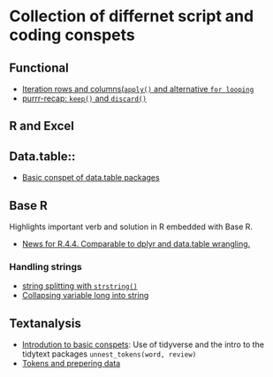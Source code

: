# Collection of differnet script and coding conspets

## Functional
- [Iteration rows and columns(`apply()` and alternative `for looping`]()
- [purrr-recap: `keep()` and `discard()`]()

## R and Excel


## Data.table::
- [Basic conspet of data.table packages](https://github.com/eal024/div/blob/main/data.table/2022-08-17%20data.table.R)


## Base R
Highlights important verb and solution in R embedded with Base R.
- [News for R.4.4. Comparable to dplyr and data.table wrangling.](https://github.com/eal024/div/blob/main/baseR/new_feature_4.4.R)

### Handling strings
- [string splitting with `strstring()`](https://github.com/eal024/div/blob/main/BaseR/2024-05-13%20string_splitting.R)
- [Collapsing variable long into string](https://github.com/eal024/div/tree/main/2024-05-13collapsing_strings.R) 


## Textanalysis
- [Introdution to basic conspets](https://github.com/eal024/div/tree/main/Textanalysis.R): Use of tidyverse and the intro to the tidytext packages `unnest_tokens(word, review)`
- [Tokens and prepering data](https://github.com/eal024/div/tree/main/token_and_prepering.R)


